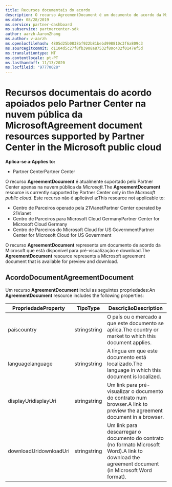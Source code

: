 ```yaml
---
title: Recursos documentais do acordo
description: O recurso AgreementDocument é um documento de acordo da Microsoft para pré-visualização e download. É suportado pelo Partner Center na nuvem pública da Microsoft.
ms.date: 08/28/2019
ms.service: partner-dashboard
ms.subservice: partnercenter-sdk
author: aarzh-AaronZhang
ms.author: v-aarzh
ms.openlocfilehash: 4805d25b0838bf922b81bebd998810c3f6a809c3
ms.sourcegitcommit: d1104d5c27f8fb3908a87532f80c432f0147ef5d
ms.translationtype: MT
ms.contentlocale: pt-PT
ms.lasthandoff: 11/13/2020
ms.locfileid: "97770028"
---
```

# <a name="agreement-document-resources-supported-by-partner-center-in-the-microsoft-public-cloud"></a><span data-ttu-id="c1237-104">Recursos documentais do acordo apoiados pelo Partner Center na nuvem pública da Microsoft</span><span class="sxs-lookup"><span data-stu-id="c1237-104">Agreement document resources supported by Partner Center in the Microsoft public cloud</span></span>

<span data-ttu-id="c1237-105">**Aplica-se a:**</span><span class="sxs-lookup"><span data-stu-id="c1237-105">**Applies to:**</span></span>

- <span data-ttu-id="c1237-106">Partner Center</span><span class="sxs-lookup"><span data-stu-id="c1237-106">Partner Center</span></span>

<span data-ttu-id="c1237-107">O recurso **AgreementDocument** é atualmente suportado pelo Partner Center apenas na nuvem pública da *Microsoft.*</span><span class="sxs-lookup"><span data-stu-id="c1237-107">The **AgreementDocument** resource is currently supported by Partner Center only in the *Microsoft public cloud*.</span></span> <span data-ttu-id="c1237-108">Este recurso não é aplicável a:</span><span class="sxs-lookup"><span data-stu-id="c1237-108">This resource not applicable to:</span></span>

- <span data-ttu-id="c1237-109">Centro de Parceiros operado pela 21Vianet</span><span class="sxs-lookup"><span data-stu-id="c1237-109">Partner Center operated by 21Vianet</span></span>
- <span data-ttu-id="c1237-110">Centro de Parceiros para Microsoft Cloud Germany</span><span class="sxs-lookup"><span data-stu-id="c1237-110">Partner Center for Microsoft Cloud Germany</span></span>
- <span data-ttu-id="c1237-111">Centro de Parceiros do Microsoft Cloud for US Government</span><span class="sxs-lookup"><span data-stu-id="c1237-111">Partner Center for Microsoft Cloud for US Government</span></span>

<span data-ttu-id="c1237-112">O recurso **AgreementDocument** representa um documento de acordo da Microsoft que está disponível para pré-visualização e download.</span><span class="sxs-lookup"><span data-stu-id="c1237-112">The **AgreementDocument** resource represents a Microsoft agreement document that is available for preview and download.</span></span>

## <a name="agreementdocument"></a><span data-ttu-id="c1237-113">AcordoDocument</span><span class="sxs-lookup"><span data-stu-id="c1237-113">AgreementDocument</span></span>

<span data-ttu-id="c1237-114">Um recurso **AgreementDocument** inclui as seguintes propriedades:</span><span class="sxs-lookup"><span data-stu-id="c1237-114">An **AgreementDocument** resource includes the following properties:</span></span>

| <span data-ttu-id="c1237-115">Propriedade</span><span class="sxs-lookup"><span data-stu-id="c1237-115">Property</span></span>       | <span data-ttu-id="c1237-116">Tipo</span><span class="sxs-lookup"><span data-stu-id="c1237-116">Type</span></span>   | <span data-ttu-id="c1237-117">Descrição</span><span class="sxs-lookup"><span data-stu-id="c1237-117">Description</span></span>                                                                                               |
|----------------|--------|-----------------------------------------------------------------------------------------------------------|
| <span data-ttu-id="c1237-118">país</span><span class="sxs-lookup"><span data-stu-id="c1237-118">country</span></span> | <span data-ttu-id="c1237-119">string</span><span class="sxs-lookup"><span data-stu-id="c1237-119">string</span></span> | <span data-ttu-id="c1237-120">O país ou o mercado a que este documento se aplica.</span><span class="sxs-lookup"><span data-stu-id="c1237-120">The country or market to which this document applies.</span></span> |
| <span data-ttu-id="c1237-121">language</span><span class="sxs-lookup"><span data-stu-id="c1237-121">language</span></span> | <span data-ttu-id="c1237-122">string</span><span class="sxs-lookup"><span data-stu-id="c1237-122">string</span></span> | <span data-ttu-id="c1237-123">A língua em que este documento está localizado.</span><span class="sxs-lookup"><span data-stu-id="c1237-123">The language in which this document is localized.</span></span> |
| <span data-ttu-id="c1237-124">displayUri</span><span class="sxs-lookup"><span data-stu-id="c1237-124">displayUri</span></span> | <span data-ttu-id="c1237-125">string</span><span class="sxs-lookup"><span data-stu-id="c1237-125">string</span></span> | <span data-ttu-id="c1237-126">Um link para pré-visualizar o documento do contrato num browser.</span><span class="sxs-lookup"><span data-stu-id="c1237-126">A link to preview the agreement document in a browser.</span></span>  |
| <span data-ttu-id="c1237-127">downloadUri</span><span class="sxs-lookup"><span data-stu-id="c1237-127">downloadUri</span></span> |<span data-ttu-id="c1237-128">string</span><span class="sxs-lookup"><span data-stu-id="c1237-128">string</span></span> | <span data-ttu-id="c1237-129">Um link para descarregar o documento do contrato (no formato Microsoft Word).</span><span class="sxs-lookup"><span data-stu-id="c1237-129">A link to download the agreement document (in Microsoft Word format).</span></span> |

